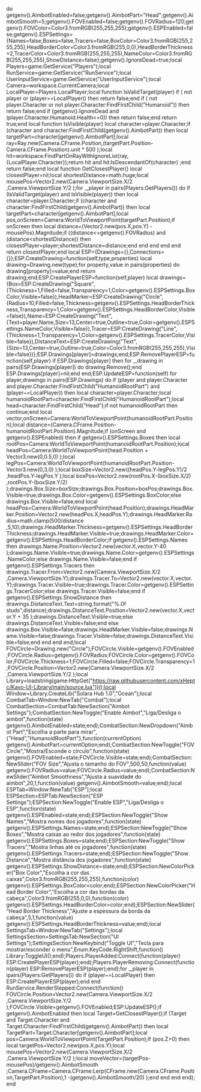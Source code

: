 do getgenv().AimbotEnabled=false;getgenv().AimbotPart="Head";getgenv().AimbotSmooth=5;getgenv().FOVEnabled=false;getgenv().FOVRadius=120;getgenv().FOVColor=Color3.fromRGB(255,255,255);getgenv().ESPEnabled=false;getgenv().ESPSettings={Names=false,Boxes=false,Tracers=false,BoxColor=Color3.fromRGB(255,255,255),HeadBorderColor=Color3.fromRGB(255,0,0),HeadBorderThickness=2,TracerColor=Color3.fromRGB(255,255,255),NameColor=Color3.fromRGB(255,255,255),ShowDistance=false};getgenv().IgnoreDead=true;local Players=game:GetService("Players");local RunService=game:GetService("RunService");local UserInputService=game:GetService("UserInputService");local Camera=workspace.CurrentCamera;local LocalPlayer=Players.LocalPlayer;local function IsValidTarget(player) if ( not player or (player==LocalPlayer)) then return false;end if ( not player.Character or  not player.Character:FindFirstChild("Humanoid")) then return false;end if (getgenv().IgnoreDead and (player.Character.Humanoid.Health<=0)) then return false;end return true;end local function IsVisible(player) local character=player.Character;if (character and character:FindFirstChild(getgenv().AimbotPart)) then local targetPart=character[getgenv().AimbotPart];local ray=Ray.new(Camera.CFrame.Position,(targetPart.Position-Camera.CFrame.Position).unit * 500 );local hit=workspace:FindPartOnRayWithIgnoreList(ray,{LocalPlayer.Character});return hit and hit:IsDescendantOf(character) ;end return false;end local function GetClosestPlayer() local closestPlayer=nil;local shortestDistance=math.huge;local mousePos=Vector2.new(Camera.ViewportSize.X/2 ,Camera.ViewportSize.Y/2 );for _,player in pairs(Players:GetPlayers()) do if (IsValidTarget(player) and IsVisible(player)) then local character=player.Character;if (character and character:FindFirstChild(getgenv().AimbotPart)) then local targetPart=character[getgenv().AimbotPart];local pos,onScreen=Camera:WorldToViewportPoint(targetPart.Position);if onScreen then local distance=(Vector2.new(pos.X,pos.Y) -mousePos).Magnitude;if ((distance<=getgenv().FOVRadius) and (distance<shortestDistance)) then closestPlayer=player;shortestDistance=distance;end end end end end return closestPlayer;end local ESP={Drawings={},Connections={}};ESP.CreateDrawing=function(self,type,properties) local drawing=Drawing.new(type);for property,value in pairs(properties) do drawing[property]=value;end return drawing;end;ESP.CreatePlayerESP=function(self,player) local drawings={Box=ESP:CreateDrawing("Square",{Thickness=1,Filled=false,Transparency=1,Color=getgenv().ESPSettings.BoxColor,Visible=false}),HeadMarker=ESP:CreateDrawing("Circle",{Radius=10,Filled=false,Thickness=getgenv().ESPSettings.HeadBorderThickness,Transparency=1,Color=getgenv().ESPSettings.HeadBorderColor,Visible=false}),Name=ESP:CreateDrawing("Text",{Text=player.Name,Size=13,Center=true,Outline=true,Color=getgenv().ESPSettings.NameColor,Visible=false}),Tracer=ESP:CreateDrawing("Line",{Thickness=1,Transparency=1,Color=getgenv().ESPSettings.TracerColor,Visible=false}),DistanceText=ESP:CreateDrawing("Text",{Size=13,Center=true,Outline=true,Color=Color3.fromRGB(255,255,255),Visible=false})};ESP.Drawings[player]=drawings;end;ESP.RemovePlayerESP=function(self,player) if ESP.Drawings[player] then for _,drawing in pairs(ESP.Drawings[player]) do drawing:Remove();end ESP.Drawings[player]=nil;end end;ESP.UpdateESP=function(self) for player,drawings in pairs(ESP.Drawings) do if (player and player.Character and player.Character:FindFirstChild("HumanoidRootPart") and (player~=LocalPlayer)) then local character=player.Character;local humanoidRootPart=character:FindFirstChild("HumanoidRootPart");local head=character:FindFirstChild("Head");if  not humanoidRootPart then continue;end local vector,onScreen=Camera:WorldToViewportPoint(humanoidRootPart.Position);local distance=(Camera.CFrame.Position-humanoidRootPart.Position).Magnitude;if (onScreen and getgenv().ESPEnabled) then if getgenv().ESPSettings.Boxes then local rootPos=Camera:WorldToViewportPoint(humanoidRootPart.Position);local headPos=Camera:WorldToViewportPoint(head.Position + Vector3.new(0,0.5,0) );local legPos=Camera:WorldToViewportPoint(humanoidRootPart.Position-Vector3.new(0,3,0) );local boxSize=Vector2.new((headPos.Y-legPos.Y)/2 ,headPos.Y-legPos.Y );local boxPos=Vector2.new(rootPos.X-(boxSize.X/2) ,rootPos.Y-(boxSize.Y/2) );drawings.Box.Size=boxSize;drawings.Box.Position=boxPos;drawings.Box.Visible=true;drawings.Box.Color=getgenv().ESPSettings.BoxColor;else drawings.Box.Visible=false;end local headPos=Camera:WorldToViewportPoint(head.Position);drawings.HeadMarker.Position=Vector2.new(headPos.X,headPos.Y);drawings.HeadMarker.Radius=math.clamp(500/distance ,5,10);drawings.HeadMarker.Thickness=getgenv().ESPSettings.HeadBorderThickness;drawings.HeadMarker.Visible=true;drawings.HeadMarker.Color=getgenv().ESPSettings.HeadBorderColor;if getgenv().ESPSettings.Names then drawings.Name.Position=Vector2.new(vector.X,vector.Y-40 );drawings.Name.Visible=true;drawings.Name.Color=getgenv().ESPSettings.NameColor;else drawings.Name.Visible=false;end if getgenv().ESPSettings.Tracers then drawings.Tracer.From=Vector2.new(Camera.ViewportSize.X/2 ,Camera.ViewportSize.Y);drawings.Tracer.To=Vector2.new(vector.X,vector.Y);drawings.Tracer.Visible=true;drawings.Tracer.Color=getgenv().ESPSettings.TracerColor;else drawings.Tracer.Visible=false;end if getgenv().ESPSettings.ShowDistance then drawings.DistanceText.Text=string.format("%.0f studs",distance);drawings.DistanceText.Position=Vector2.new(vector.X,vector.Y + 35 );drawings.DistanceText.Visible=true;else drawings.DistanceText.Visible=false;end else drawings.Box.Visible=false;drawings.HeadMarker.Visible=false;drawings.Name.Visible=false;drawings.Tracer.Visible=false;drawings.DistanceText.Visible=false;end end end end;local FOVCircle=Drawing.new("Circle");FOVCircle.Visible=getgenv().FOVEnabled;FOVCircle.Radius=getgenv().FOVRadius;FOVCircle.Color=getgenv().FOVColor;FOVCircle.Thickness=1;FOVCircle.Filled=false;FOVCircle.Transparency=1;FOVCircle.Position=Vector2.new(Camera.ViewportSize.X/2 ,Camera.ViewportSize.Y/2 );local Library=loadstring(game:HttpGet("https://raw.githubusercontent.com/xHeptc/Kavo-UI-Library/main/source.lua"))();local Window=Library.CreateLib("Solara Hub 1.0","Ocean");local CombatTab=Window:NewTab("Combat");local CombatSection=CombatTab:NewSection("Aimbot Settings");CombatSection:NewToggle("Enable Aimbot","Liga/Desliga o aimbot",function(state) getgenv().AimbotEnabled=state;end);CombatSection:NewDropdown("Aimbot Part","Escolha a parte para mirar",{"Head","HumanoidRootPart"},function(currentOption) getgenv().AimbotPart=currentOption;end);CombatSection:NewToggle("FOV Circle","Mostra/Esconde o círculo",function(state) getgenv().FOVEnabled=state;FOVCircle.Visible=state;end);CombatSection:NewSlider("FOV Size","Ajusta o tamanho do FOV",500,50,function(value) getgenv().FOVRadius=value;FOVCircle.Radius=value;end);CombatSection:NewSlider("Aimbot Smoothness","Ajusta a suavidade do aimbot",20,1,function(value) getgenv().AimbotSmooth=value;end);local ESPTab=Window:NewTab("ESP");local ESPSection=ESPTab:NewSection("ESP Settings");ESPSection:NewToggle("Enable ESP","Liga/Desliga o ESP",function(state) getgenv().ESPEnabled=state;end);ESPSection:NewToggle("Show Names","Mostra nomes dos jogadores",function(state) getgenv().ESPSettings.Names=state;end);ESPSection:NewToggle("Show Boxes","Mostra caixas ao redor dos jogadores",function(state) getgenv().ESPSettings.Boxes=state;end);ESPSection:NewToggle("Show Tracers","Mostra linhas até os jogadores",function(state) getgenv().ESPSettings.Tracers=state;end);ESPSection:NewToggle("Show Distance","Mostra distância dos jogadores",function(state) getgenv().ESPSettings.ShowDistance=state;end);ESPSection:NewColorPicker("Box Color","Escolha a cor das caixas",Color3.fromRGB(255,255,255),function(color) getgenv().ESPSettings.BoxColor=color;end);ESPSection:NewColorPicker("Head Border Color","Escolha a cor das bordas da cabeça",Color3.fromRGB(255,0,0),function(color) getgenv().ESPSettings.HeadBorderColor=color;end);ESPSection:NewSlider("Head Border Thickness","Ajuste a espessura da borda da cabeça",5,1,function(value) getgenv().ESPSettings.HeadBorderThickness=value;end);local SettingsTab=Window:NewTab("Settings");local SettingsSection=SettingsTab:NewSection("UI Settings");SettingsSection:NewKeybind("Toggle UI","Tecla para mostrar/esconder o menu",Enum.KeyCode.RightShift,function() Library:ToggleUI();end);Players.PlayerAdded:Connect(function(player) ESP:CreatePlayerESP(player);end);Players.PlayerRemoving:Connect(function(player) ESP:RemovePlayerESP(player);end);for _,player in ipairs(Players:GetPlayers()) do if (player~=LocalPlayer) then ESP:CreatePlayerESP(player);end end RunService.RenderStepped:Connect(function() FOVCircle.Position=Vector2.new(Camera.ViewportSize.X/2 ,Camera.ViewportSize.Y/2 );FOVCircle.Visible=getgenv().FOVEnabled;ESP:UpdateESP();if getgenv().AimbotEnabled then local Target=GetClosestPlayer();if (Target and Target.Character and Target.Character:FindFirstChild(getgenv().AimbotPart)) then local TargetPart=Target.Character[getgenv().AimbotPart];local pos=Camera:WorldToViewportPoint(TargetPart.Position);if (pos.Z>0) then local targetPos=Vector2.new(pos.X,pos.Y);local mousePos=Vector2.new(Camera.ViewportSize.X/2 ,Camera.ViewportSize.Y/2 );local moveVector=(targetPos-mousePos)/getgenv().AimbotSmooth ;Camera.CFrame=Camera.CFrame:Lerp(CFrame.new(Camera.CFrame.Position,TargetPart.Position),1 -(getgenv().AimbotSmooth/20) );end end end end); end

